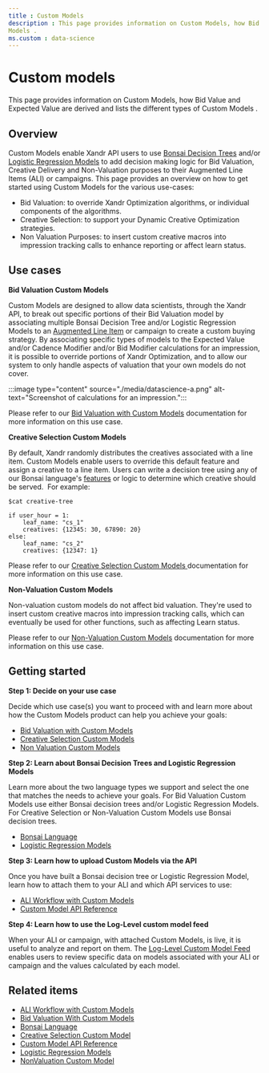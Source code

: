 ```yaml
---
title : Custom Models
description : This page provides information on Custom Models, how Bid Value and Expected Value are derived and lists the different types of Custom
Models .
ms.custom : data-science
---
```



# Custom models

This page provides information on Custom Models, how Bid Value and
Expected Value are derived and lists the different types of Custom
Models .

## Overview

Custom Models enable Xandr API users to use [Bonsai Decision Trees](the-bonsai-language.md) and/or [Logistic Regression Models](logistic-regression-models.md) to add
decision making logic for Bid Valuation, Creative Delivery and
Non-Valuation purposes to their Augmented Line Items (ALI) or campaigns.
This page provides an overview on how to get started using Custom Models
for the various use-cases:  
  
- Bid Valuation: to override Xandr Optimization
  algorithms, or individual components of the algorithms. 
- Creative Selection: to support your Dynamic Creative Optimization
  strategies.
- Non Valuation Purposes: to insert custom creative macros into
  impression tracking calls to enhance reporting or affect learn status.

## Use cases

**Bid Valuation Custom Models**

Custom Models are designed to allow data scientists, through the
Xandr API, to break out specific portions of
their Bid Valuation model by associating multiple Bonsai Decision Tree
and/or Logistic Regression Models to an [Augmented Line Item](../digital-platform-api/line-item-service---ali.md
) or campaign to
create a custom buying strategy. By associating specific types of models
to the Expected Value and/or Cadence Modifier and/or Bid Modifier
calculations for an impression, it is possible to override portions of
Xandr Optimization, and to allow our system to
only handle aspects of valuation that your own models do not cover.

:::image type="content" source="./media/datascience-a.png" alt-text="Screenshot of calculations for an impression.":::

Please refer to our [Bid Valuation with Custom Models](bid-valuation-with-custom-models.md)
documentation for more information on this use case. 

**Creative Selection Custom Models**

By default, Xandr randomly distributes the
creatives associated with a line item. Custom Models enable users to
override this default feature and assign a creative to a line item.
Users can write a decision tree using any of our Bonsai language's [features](bonsai-language-features.md) or logic to determine which
creative should be served.  For example: 

``` pre
$cat creative-tree
 
if user_hour = 1:
    leaf_name: "cs_1"
    creatives: {12345: 30, 67890: 20}
else:
    leaf_name: "cs_2"
    creatives: {12347: 1}
```

Please refer to our <a
href="creative-selection-custom-model.md"
class="xref" target="_blank">Creative Selection Custom Models </a>documentation
for more information on this use case. 

**Non-Valuation Custom Models**

Non-valuation custom models do not affect bid valuation. They're used to
insert custom creative macros into impression tracking calls, which can
eventually be used for other functions, such as affecting Learn status. 

Please refer to our [Non-Valuation Custom Models](nonvaluation-custom-model.md) documentation for more information on this use case. 

## Getting started

**Step 1: Decide on your use case**

Decide which use case(s) you want to proceed with and learn more about
how the Custom Models product can help you achieve your goals: 

- [Bid Valuation with Custom Models](bid-valuation-with-custom-models.md)
- [Creative Selection Custom Models](creative-selection-custom-model.md)
- [Non Valuation Custom Models](nonvaluation-custom-model.md)

**Step 2: Learn about Bonsai Decision Trees and Logistic Regression
Models**

Learn more about the two language types we support and select the one
that matches the needs to achieve your goals. For Bid Valuation Custom
Models use either Bonsai decision trees and/or Logistic Regression
Models. For Creative Selection or Non-Valuation Custom Models use Bonsai
decision trees. 

- [Bonsai Language](the-bonsai-language.md)
- [Logistic Regression Models](logistic-regression-models.md)

**Step 3: Learn how to upload Custom Models via the API**

Once you have built a Bonsai decision tree or Logistic Regression Model,
learn how to attach them to your ALI and which API services to use: 

- [ALI Workflow with Custom Models](ali-workflow-with-custom-models.md)
- [Custom Model API Reference](custom-model-api-reference.md)

**Step 4: Learn how to use the Log-Level custom model feed**

When your ALI or campaign, with attached Custom Models, is live, it is
useful to analyze and report on them. The [Log-Level Custom Model Feed](log-level-custom-model-feed.md) enables users to review specific data on models associated with your ALI or campaign and the values calculated by each model. 

## Related items

- [ALI Workflow with Custom Models](ali-workflow-with-custom-models.md)
- [Bid Valuation With Custom Models](bid-valuation-with-custom-models.md)
- [Bonsai Language](the-bonsai-language.md)
- [Creative Selection Custom Model](creative-selection-custom-model.md)
- [Custom Model API Reference](custom-model-api-reference.md)
- [Logistic Regression Models](logistic-regression-models.md)
- [NonValuation Custom Model](nonvaluation-custom-model.md)








